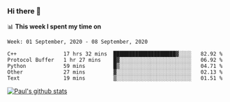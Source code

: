 ### Hi there 👋

📊 **This week I spent my time on**
<!--START_SECTION:waka-->
```text
Week: 01 September, 2020 - 08 September, 2020

C++               17 hrs 32 mins  ████████████████████▓░░░░   82.92 % 
Protocol Buffer   1 hr 27 mins    █▓░░░░░░░░░░░░░░░░░░░░░░░   06.92 % 
Python            59 mins         █▒░░░░░░░░░░░░░░░░░░░░░░░   04.71 % 
Other             27 mins         ▓░░░░░░░░░░░░░░░░░░░░░░░░   02.13 % 
Text              19 mins         ▒░░░░░░░░░░░░░░░░░░░░░░░░   01.51 % 
```
<!--END_SECTION:waka-->


[![Paul's github stats](https://github-readme-stats.vercel.app/api?username=mickeyouyou&theme=dracula&show_icons=true)](https://github.com/anuraghazra/github-readme-stats)
